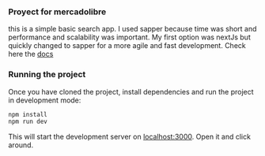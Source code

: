 
### Proyect for mercadolibre

this is a simple basic search app.
I used sapper because time was short and performance and scalability was important.
My first option was nextJs but quickly changed to sapper for a more agile and fast development.
Check here the [docs](https://sapper.svelte.dev/docs/)

### Running the project

Once you have cloned the project, install dependencies and run the project in development mode:

```bash
npm install 
npm run dev
```

This will start the development server on [localhost:3000](http://localhost:3000). Open it and click around.

